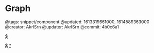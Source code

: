 # Graph

@tags: snippet/component
@updated: 1613319661000, 1614589363000
@creator: AkrISrn
@updater: AkrISrn
@commit: 4b0c6a1

<div id="graph"></div>

[$](https://cdn.jsdelivr.net/npm/d3@5.16.0/dist/d3.min.js)

[$](https://cdn.jsdelivr.net/gh/akrisrn/v-no-page-component@0.1.1/dist/scripts/graph.js)
[*](https://cdn.jsdelivr.net/gh/akrisrn/v-no-page-component@0.1.1/dist/styles/graph.css)
